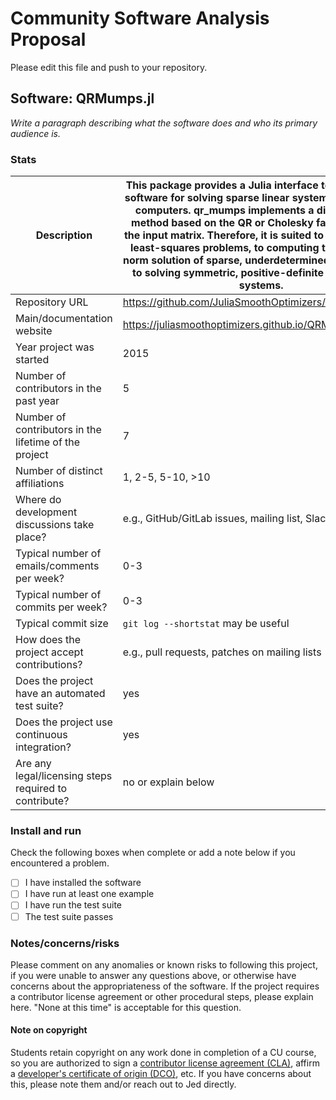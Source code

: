 # Community Software Analysis Proposal
Please edit this file and push to your repository.

## Software: QRMumps.jl

*Write a paragraph describing what the software does and who its
primary audience is.*

### Stats

| Description | This package provides a Julia interface to qr_mumps, a software for solving sparse linear systems on multicore computers. qr_mumps implements a direct solution method based on the QR or Cholesky factorization of the input matrix. Therefore, it is suited to solving sparse least-squares problems, to computing the minimum-norm solution of sparse, underdetermined problems and to solving symmetric, positive-definite sparse linear systems. |
|---------|-----------|
| Repository URL |  https://github.com/JuliaSmoothOptimizers/QRMumps.jl  |
| Main/documentation website | https://juliasmoothoptimizers.github.io/QRMumps.jl/stable/ |
| Year project was started |  2015  |
| Number of contributors in the past year | 5 |
| Number of contributors in the lifetime of the project |  7  |
| Number of distinct affiliations | 1, 2-5, 5-10, >10 |
| Where do development discussions take place? | e.g., GitHub/GitLab issues, mailing list, Slack, etc.  |
| Typical number of emails/comments per week? |  0-3 |
| Typical number of commits per week? | 0-3 |
| Typical commit size | `git log --shortstat` may be useful |
| How does the project accept contributions? | e.g., pull requests, patches on mailing lists   |
| Does the project have an automated test suite? | yes |
| Does the project use continuous integration? | yes |
| Are any legal/licensing steps required to contribute? | no or explain below |

### Install and run

Check the following boxes when complete or add a note below if you
encountered a problem.

- [ ] I have installed the software
- [ ] I have run at least one example
- [ ] I have run the test suite
- [ ] The test suite passes

### Notes/concerns/risks

Please comment on any anomalies or known risks to following this
project, if you were unable to answer any questions above, or
otherwise have concerns about the appropriateness of the software.  If
the project requires a contributor license agreement or other
procedural steps, please explain here.  "None at this time" is
acceptable for this question.

#### Note on copyright
Students retain copyright on any work done in completion of a CU
course, so you are authorized to sign a [contributor license
agreement (CLA)](https://en.wikipedia.org/wiki/Contributor_License_Agreement),
affirm a [developer's certificate of
origin (DCO)](https://en.wikipedia.org/wiki/Developer_Certificate_of_Origin),
etc.  If you have concerns about this, please note them and/or reach
out to Jed directly.
